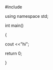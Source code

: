 #include <iostream >
 
using namespace std;

int main()

  {
  
  cout <<"hi";
  
  return 0;
  
  }
